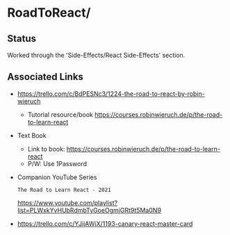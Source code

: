 # RoadToReact/

## Status

Worked through the 'Side-Effects/React Side-Effects' section.

## Associated Links
* https://trello.com/c/BdPESNc3/1224-the-road-to-react-by-robin-wieruch
    * Tutorial resource/book
    https://courses.robinwieruch.de/p/the-road-to-learn-react

* Text Book
    * Link to book:
https://courses.robinwieruch.de/p/the-road-to-learn-react
    * P/W:
Use 1Password

* Companion YouTube Series

    `The Road to Learn React - 2021`
    
    https://www.youtube.com/playlist?list=PLWxkYvHUbRdmbTyGoeOgmjGRt9t5Ma0N9

* https://trello.com/c/YJijAWjX/1193-canary-react-master-card